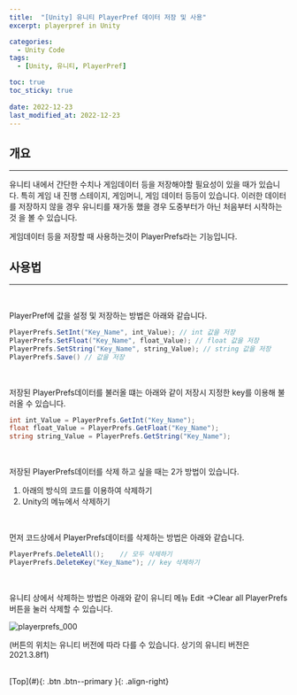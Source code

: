 ```yaml
---
title:  "[Unity] 유니티 PlayerPref 데이터 저장 및 사용"
excerpt: playerpref in Unity

categories:
  - Unity Code
tags:
  - [Unity, 유니티, PlayerPref]

toc: true
toc_sticky: true
 
date: 2022-12-23
last_modified_at: 2022-12-23
---
```


## 개요
---
유니티 내에서 간단한 수치나 게임데이터 등을 저장해야할 필요성이 있을 때가 있습니다.
특히 게임 내 진행 스테이지, 게임머니, 게임 데이터 등등이 있습니다.
이러한 데이터를 저장하지 않을 경우 유니티를 재가동 했을 경우 도중부터가 아닌 처음부터 시작하는것 을 볼 수 있습니다.

게임데이터 등을 저장할 때 사용하는것이 PlayerPrefs라는 기능입니다.

## 사용법
---
<br>

PlayerPref에 값을 설정 및 저장하는 방법은 아래와 같습니다. <br>
```c#
PlayerPrefs.SetInt("Key_Name", int_Value); // int 값을 저장
PlayerPrefs.SetFloat("Key_Name", float_Value); // float 값을 저장
PlayerPrefs.SetString("Key_Name", string_Value); // string 값을 저장
PlayerPrefs.Save() // 값을 저장
```
<br>

저장된 PlayerPrefs데이터를 불러올 떄는 아래와 같이 저장시 지정한 key를 이용해 불러올 수 있습니다. <br>
```c#
int int_Value = PlayerPrefs.GetInt("Key_Name");
float float_Value = PlayerPrefs.GetFloat("Key_Name");
string string_Value = PlayerPrefs.GetString("Key_Name");
```

<br>

저장된 PlayerPrefs데이터를 삭제 하고 싶을 때는 2가 방법이 있습니다. <br>
1. 아래의 방식의 코드를 이용하여 삭제하기
2. Unity의 메뉴에서 삭제하기

<br>

먼저 코드상에서 PlayerPrefs데이터를 삭제하는 방법은 아래와 같습니다. <br>
```c#
PlayerPrefs.DeleteAll();    // 모두 삭제하기
PlayerPrefs.DeleteKey("Key_Name"); // key 삭제하기
```
<br>

유니티 상에서 삭제하는 방법은 아래와 같이 유니티 메뉴 Edit ->Clear all PlayerPrefs 버튼을 눌러 삭제할 수 있습니다. <br>

![playerprefs_000](https://user-images.githubusercontent.com/40765022/209464806-acec0f19-3f76-4d93-8d63-dfd052b5d26d.png)

(버튼의 위치는 유니티 버전에 따라 다를 수 있습니다. 상기의 유니티 버전은 2021.3.8f1)  <br>


<br>
[Top](#){: .btn .btn--primary }{: .align-right}